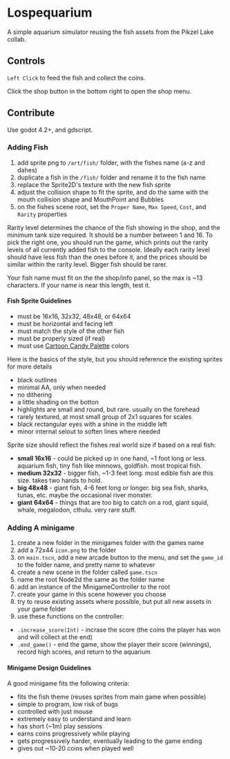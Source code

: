 # Lospequarium

A simple aquarium simulator reusing the fish assets from the Pikzel Lake collab.

## Controls

`Left Click` to feed the fish and collect the coins.

Click the shop button in the bottom right to open the shop menu. 

## Contribute

Use godot 4.2+, and gdscript.

### Adding Fish

1. add sprite png to `/art/fish/` folder, with the fishes name (a-z and dahes)
2. duplicate a fish in the `/fish/` folder and rename it to the fish name
3. replace the Sprite2D's texture with the new fish sprite
4. adjust the collision shape to fit the sprite, and do the same with the mouth collision shape and MouthPoint and Bubbles
5. on the fishes scene root, set the `Proper Name`, `Max Speed`, `Cost`, and `Rarity` properties

Rarity level determines the chance of the fish showing in the shop, and the minimum tank size required. It should be a number between 1 and 16. To pick the right one, you should run the game, which prints out the rarity levels of all currently added fish to the console. Ideally each rarity level should have less fish than the ones before it, and the prices should be similar within the rarity level. Bigger fish should be rarer. 

Your fish name must fit on the the shop/info panel, so the max is ~13 characters. If your name is near this length, test it.

#### Fish Sprite Guidelines
- must be 16x16, 32x32, 48x48, or 64x64
- must be horizontal and facing left
- must match the style of the other fish
- must be properly sized (if real)
- must use [Cartoon Candy Palette](https://lospec.com/palette-list/cartoon-candy) colors

Here is the basics of the style, but you should reference the existing sprites for more details
- black outlines
- minimal AA, only when needed
- no dithering
- a little shading on the botton 
- highlights are small and round, but rare. usually on the forehead
- rarely textured, at most small group of 2x1 squares for scales
- black rectangular eyes with a shine in the middle left
- minor internal selout to soften lines where needed

Sprite size should reflect the fishes real world size if based on a real fish:
- **small 16x16** - could be picked up in one hand, ~1 foot long or less. aquarium fish, tiny fish like minnows, goldfish. most tropical fish.
- **medium 32x32** - bigger fish,  ~1-3 feet long. most edible fish are this size. takes two hands to hold.
- **big 48x48** - giant fish, 4-6 feet long or longer. big sea fish, sharks, tunas, etc. maybe the occasional river monster.
- **giant 64x64** - things that are too big to catch on a rod, giant squid, whale, megalodon, cthulu. very rare stuff.

### Adding A minigame

1. create a new folder in the minigames folder with the games name 
2. add a 72x44 `icon.png` to the folder
3. on `main.tscn`, add a new arcade button to the menu, and set the `game_id` to the folder name, and pretty name to whatever
4. create a new scene in the folder called `game.tscn`
5. name the root Node2d the same as the folder name
6. add an instance of the MinigameController to the root 
7. create your game in this scene however you choose
8. try to reuse existing assets where possible, but put all new assets in your game folder
9. use these functions on the controller:

- `.increase_score(Int)` - incrase the score (the coins the player has won and will collect at the end)
- `.end_game()` - end the game, show the player their score (winnings), record high scores, and return to the aquarium

#### Minigame Design Guidelines
A good minigame fits the following criteria:
- fits the fish theme (reuses sprites from main game when possible)
- simple to program, low risk of bugs
- controlled with just mouse
- extremely easy to understand and learn
- has short (~1m) play sessions
- earns coins progressively while playing
- gets progressively harder, eventually leading to the game ending
- gives out ~10-20 coins when played well